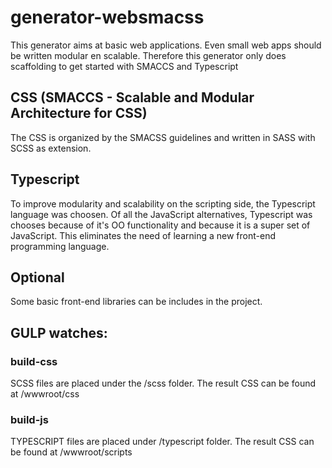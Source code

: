 # generator-websmacss
This generator aims at basic web applications.
Even small web apps should be written modular en scalable.
Therefore this generator only does scaffolding to get started with SMACCS and Typescript

## CSS (SMACCS - Scalable and Modular Architecture for CSS)
The CSS is organized by the SMACSS guidelines and written in SASS with SCSS as extension.

## Typescript
To improve modularity and scalability on the scripting side, the Typescript language
was choosen. Of all the JavaScript alternatives, Typescript was chooses because of it's OO functionality 
and because it is a super set of JavaScript. This eliminates the need of learning a new front-end programming language.

## Optional
Some basic front-end libraries can be includes in the project.

## GULP watches:
### build-css
SCSS files are placed under the /scss folder.
The result CSS can be found at /wwwroot/css

### build-js
TYPESCRIPT files are placed under /typescript folder.
The result CSS can be found at /wwwroot/scripts